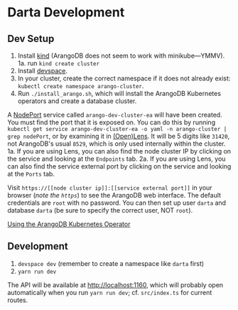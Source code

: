 # Darta Development

## Dev Setup

1. Install [kind](https://kind.sigs.k8s.io/docs/user/quick-start/) (ArangoDB does not seem to work with minikube—YMMV).
    1a. run `kind create cluster`
2. Install [devspace](https://devspace.sh/cli/docs/getting-started/installation).
3. In your cluster, create the correct namespace if it does not already exist: `kubectl create namespace arango-cluster`.
4. Run `./install_arango.sh`, which will install the ArangoDB Kubernetes operators and create a database cluster.

A [NodePort](https://kubernetes.io/docs/concepts/services-networking/service/#type-nodeport) service called `arango-dev-cluster-ea` will have been created. You must find the port that it is exposed on. You can do this by running `kubectl get service arango-dev-cluster-ea -o yaml -n arango-cluster | grep nodePort`, or by examining it in [(Open)](https://github.com/MuhammedKalkan/OpenLens)[Lens](https://docs.k8slens.dev/getting-started/install-lens/). It will be 5 digits like `31420`, not ArangoDB's usual `8529`, which is only used internally within the cluster.
    1a. If you are using Lens, you can also find the node cluster IP by clicking on the service and looking at the `Endpoints` tab.
    2a. If you are using Lens, you can also find the service external port by clicking on the service and looking at the `Ports` tab.

Visit `https://[[node cluster ip]]:[[service external port]]` in your browser (*note the `https`*) to see the ArangoDB web interface. The default credentials are `root` with no password. You can then set up user `darta` and database `darta` (be sure to specify the correct user, NOT `root`).

[Using the ArangoDB Kubernetes Operator](https://www.arangodb.com/docs/stable/deployment-kubernetes-usage.html)

## Development

1. `devspace dev` (remember to create a namespace like `darta` first)
2. `yarn run dev`

The API will be available at [http://localhost:1160](http://localhost:1160), which will probably open automatically when you run `yarn run dev`; cf. `src/index.ts` for current routes.